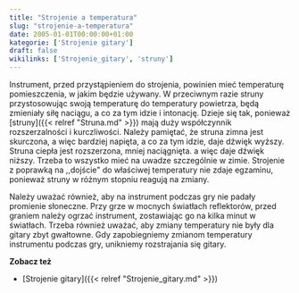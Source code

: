 ```yaml
---
title: "Strojenie a temperatura"
slug: "strojenie-a-temperatura"
date: 2005-01-01T00:00:00+01:00
kategorie: ['Strojenie gitary']
draft: false
wikilinks: ['Strojenie_gitary', 'struny']
---
```

Instrument, przed przystąpieniem do strojenia, powinien mieć temperaturę
pomieszczenia, w jakim będzie używany. W przeciwnym razie struny
przystosowując swoją temperaturę do temperatury powietrza, będą
zmieniały siłę naciągu, a co za tym idzie i intonację. Dzieje się tak,
ponieważ [struny]({{< relref "Struna.md" >}}) mają duży współczynnik
rozszerzalności i kurczliwości. Należy pamiętać, że struna zimna jest
skurczona, a więc bardziej napięta, a co za tym idzie, daje dźwięk
wyższy. Struna ciepła jest rozszerzona, mniej naciągnięta. a więc daje
dźwięk niższy. Trzeba to wszystko mieć na uwadze szczególnie w zimie.
Strojenie z poprawką na ,,dojście" do właściwej temperatury nie zdaje
egzaminu, ponieważ struny w różnym stopniu reagują na zmiany.

Należy uważać również, aby na instrument podczas gry nie padały
promienie słoneczne. Przy grze w mocnych światłach reflektorów, przed
graniem należy ogrzać instrument, zostawiając go na kilka minut w
światłach. Trzeba również uważać, aby zmiany temperatury nie były dla
gitary zbyt gwałtowne. Gdy zapobiegniemy zmianom temperatury instrumentu
podczas gry, unikniemy rozstrajania się gitary.

**Zobacz też**

  - [Strojenie gitary]({{< relref "Strojenie_gitary.md" >}})

